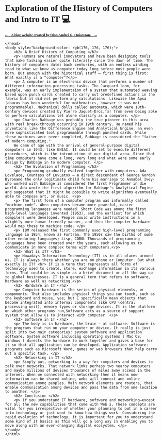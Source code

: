 <!DOCTYPE html>
<html lang="en">
    <head>
        <style>
            body 
            {
              font-family: "Brush Script MT", cursive;
            }
            </style>  
        <meta charset="UTF-8">
        <meta name="viewport" content="width=device-width, initial-scale=1.0">
        <title>Exploration of the History of Computers and Intro to IT</title>
        <h1> Exploration of the History of Computers and Intro to IT &#128187 </h1>
        <p><small><u> --&#128511; <b> A blog website created by Dion Andrei G. Quiamzon. </b> &#128511;-- </u></small></p> 

    </head>
    <body style="background-color: rgb(176, 176, 176);">
        <h2> A Brief History of Computing </h2>
        <p> Humans are natural innovators and have been designing tools that make tasking easier quite literally since the dawn of time. The history of computers dates back centuries, with an endless winding road to what we know as computer today long before most people were born. But enough with the historical stuff — first thing is first: What exactly is a “computer”?</p>
        <p> A computer is an electronic device that performs a number of different information-processing tasks. The Jacquard loom, for example, was an early implementaion of a system that automated weaving based upon punch cards created to carry out predefined actions in the fabric but it did not perform any calculations. Likewise the Apsa (abacus has been wonderful for mathematics, however it was not programmable). Mechanical dolls called automata, which were 18th-century devices created by Pierre Jaquet-Droz,far from even being able to perform calculations let alone classify as a computer. </p>
        <p> Charles Babbage was probably the true pioneer in this area with real break-through occurring in 19th century. He named his inventions like the Difference Engine and Analytical Engine, an even more sophisticated tool programmable through punched cards. While these machines were never completed, Babbage is considered the "father of modern computing."
        We came of age with the arrival of general-purpose digital computers in 1943, like ENIAC. It could be set to execute different procedures, which is the introduction of our digital area. Since that time computers have come a long, very long and what were some early design by Babbage in to modern computer. </p>
        <h2> The Evolution of Programming </h2>
        <p> Programing gradually evolved together with computers. Ada Lovelace, Countess of LuvLetos — a direct descendant of George Gordon Byronand the only legitimate child form his marriage to Annabel Ivey- who worked with Babbage is considered thé first Programmer in die world. Ada wrote the first algorithm for Babbage's Analytical Engine and suggested that it might be possible to write algorithms eventually able to compose art, or music. </p>
        <p> The first form of a computer program was informally called "machine code". When computers became more powerful, easier programming languages were needed. Short Code was among the first high-level languages invented (1953), and the earliest for which compilers were developed. People could write instructions in a slightly more human-friendly manner, and then the computer hardware would map these to machine code. </p>
        <p> IBM released the first commonly used high-level programming language in 1954, known as Fortran. The 1950s saw the births of some other enduring languages; Lisp, COBOL Thousands of programming languages have been created over the years, each allowing us to communicate in more complex terms with computers.</p>
        <h2> What is IT? </h2>
        <p> Nowadays Information Technology (IT) is in all places around us. IT is always there whether you are on phone or Computer. But what exactly is IT? <br> IT is a term that represents all forms of technology used to create, store, exchange information in its various forms. That could be as simple as a brief document or all the way up to global businesses. IT is a general term that refers to software, hardware as well as networking.</p>
        <h2> Hardware in IT </h2>
        <p> Computer hardware is the series of physical elements, or components. That also includes physical things you can touch, such as the keyboard and mouse, yes; but I specifically mean objects that become integrated into internal components like CPU (central processing unit), memory types or storage devices. It is the platform on which other programs run,Software acts as a source of support system that allow us to interact with computer. </p>
        <h2> Software in IT </h2>
        <p> The body is in hardware, the brain — at software. Software is the programs that run on your computer or device. It really is just split into two main categories: system software and application software. System software including operating systems ( Mac OS, Windows ) directs the hardware to work together and gives a base for it so that all application can be developed. Application software: programs such as Microsoft Word, games or web browsers that help carry out a specific task. </p>
        <h2> Networking in IT </h2>
        <p> Simply put, networking is a way for computers and devices to talk over networks. That network links perhaps two nearby computers and maybe millions of devices thousands of miles away access in the internet. When we connected with networking then it means now information can be shared online, webs will connect and online communication among peoples. Main network elements are routers, that enable communication among devices and pass the data from one location to another. </p>
        <h2> Conclusion </h2>
        <p> If you understand IT hardware, software and networking—except for all the new capabilities that come with Web 2. These concepts are vital for you irrespective of whether your planning to put in a career into technology or just want to know how things work. Considering the rapid evolution of technology, it is important for you to understand some kind of IT basics as this will go a long way in enabling you to move along with an ever-changing digital ecosystem. </p>
    </body>
    </html>

